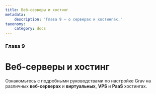 ```yaml
---
title: Веб-серверы и хостинг
metadata:
    description: 'Глава 9 — о серверах и хостингах.'
taxonomy:
    category: docs
---
```


### Глава 9

# Веб-серверы и хостинг

Ознакомьтесь с подробными руководствами по настройке Grav на различных **веб-серверах** и **виртуальных**, **VPS** и **PaaS** хостингах.
